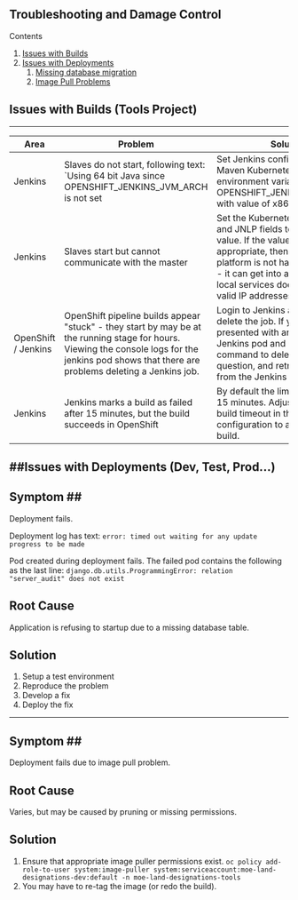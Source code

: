 Troubleshooting and Damage Control
----------------------------------

Contents
1. [Issues with Builds](#buildIssues)
2. [Issues with Deployments](#deploymentIssues)
	1. [Missing database migration](#missingMigration)
	2. [Image Pull Problems](#imagePull)

## Issues with Builds  (Tools Project)<a name="buildIssues"></a>
------

| Area | Problem | Solution |
| ---- | ------- | -------- |
| Jenkins | Slaves do not start, following text: `Using 64 bit Java since OPENSHIFT_JENKINS_JVM_ARCH is not set | Set Jenkins config setting - Maven Kubernetes option, new environment variable OPENSHIFT_JENKINS_JVM_ARCH with value of x86_64 |
| Jenkins | Slaves start but cannot communicate with the master | Set the Kubernetes Jenkins URL and JNLP fields to an appropriate value. If the values are appropriate, then check that the platform is not having DNS issues - it can get into a state where local services doe not resolve to valid IP addresses|
| OpenShift / Jenkins | OpenShift pipeline builds appear "stuck" - they start by may be at the running stage for hours. Viewing the console logs for the jenkins pod shows that there are problems deleting a Jenkins job. | Login to Jenkins and manually delete the job.  If you are presented with an error, rsh to the Jenkins pod and use the rm command to delete the folder in question, and retry the delete from the Jenkins UI. |
| Jenkins | Jenkins marks a build as failed after 15 minutes, but the build succeeds in OpenShift | By default the limit on a build is 15 minutes.  Adjust the OpenShift build timeout in the Jenkins configuration to allow for a longer build. |

##Issues with Deployments (Dev, Test, Prod...)<a name="deploymentIssues"></a>
---------------------------------------------

## Symptom ##<a name="missingMigration"></a>

Deployment fails.

Deployment log has text:
`error: timed out waiting for any update progress to be made`

Pod created during deployment fails.  The failed pod contains the following as the last line:
`django.db.utils.ProgrammingError: relation "server_audit" does not exist`

## Root Cause ##
Application is refusing to startup due to a missing database table.

## Solution ##
1. Setup a test environment
2. Reproduce the problem
3. Develop a fix
4. Deploy the fix

--------------------------------------

## Symptom ##<a name="imagePull"></a>

Deployment fails due to image pull problem.

## Root Cause ##
Varies, but may be caused by pruning or missing permissions.

## Solution ##
1. Ensure that appropriate image puller permissions exist.
`oc policy add-role-to-user system:image-puller system:serviceaccount:moe-land-designations-dev:default -n moe-land-designations-tools`
2. You may have to re-tag the image (or redo the build).